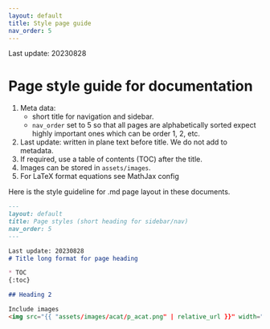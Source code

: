 ```yaml
---
layout: default
title: Style page guide
nav_order: 5
---
```


Last update: 20230828
# Page style guide for documentation

1. Meta data: 
    - short title for navigation and sidebar.
    - `nav_order` set to 5 so that all pages are alphabetically sorted expect highly important ones which can be order 1, 2, etc. 
2. Last update: written in plane text before title. We do not add to metadata.
3. If required, use a table of contents (TOC) after the title. 
4. Images can be stored in `assets/images`.
5. For LaTeX format equations see MathJax config

Here is the style guideline for .md page layout in these documents. 

```md
---
layout: default
title: Page styles (short heading for sidebar/nav)
nav_order: 5
---

Last update: 20230828
# Title long format for page heading

* TOC
{:toc}

## Heading 2

Include images
<img src="{{ "assets/images/acat/p_acat.png" | relative_url }}" width="80%">
```
